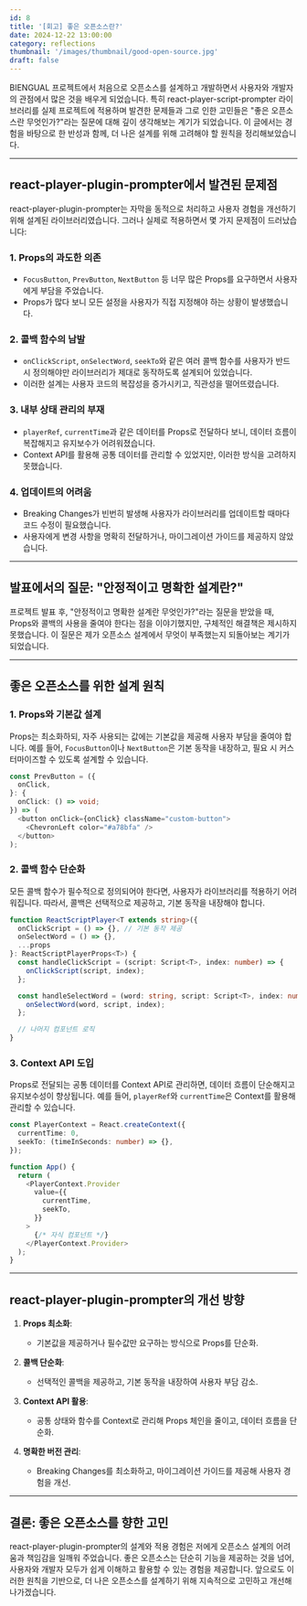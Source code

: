 ```yaml
---
id: 8
title: '[회고] 좋은 오픈소스란?'
date: 2024-12-22 13:00:00
category: reflections
thumbnail: '/images/thumbnail/good-open-source.jpg'
draft: false
---
```


BIENGUAL 프로젝트에서 처음으로 오픈소스를 설계하고 개발하면서 사용자와 개발자의 관점에서 많은 것을 배우게 되었습니다. 특히 react-player-script-prompter 라이브러리를 실제 프로젝트에 적용하며 발견한 문제들과 그로 인한 고민들은 "좋은 오픈소스란 무엇인가?"라는 질문에 대해 깊이 생각해보는 계기가 되었습니다. 이 글에서는 경험을 바탕으로 한 반성과 함께, 더 나은 설계를 위해 고려해야 할 원칙을 정리해보았습니다.

---

## react-player-plugin-prompter에서 발견된 문제점

react-player-plugin-prompter는 자막을 동적으로 처리하고 사용자 경험을 개선하기 위해 설계된 라이브러리였습니다. 그러나 실제로 적용하면서 몇 가지 문제점이 드러났습니다:

### 1. Props의 과도한 의존

- `FocusButton`, `PrevButton`, `NextButton` 등 너무 많은 Props를 요구하면서 사용자에게 부담을 주었습니다.
- Props가 많다 보니 모든 설정을 사용자가 직접 지정해야 하는 상황이 발생했습니다.

### 2. 콜백 함수의 남발

- `onClickScript`, `onSelectWord`, `seekTo`와 같은 여러 콜백 함수를 사용자가 반드시 정의해야만 라이브러리가 제대로 동작하도록 설계되어 있었습니다.
- 이러한 설계는 사용자 코드의 복잡성을 증가시키고, 직관성을 떨어뜨렸습니다.

### 3. 내부 상태 관리의 부재

- `playerRef`, `currentTime`과 같은 데이터를 Props로 전달하다 보니, 데이터 흐름이 복잡해지고 유지보수가 어려워졌습니다.
- Context API를 활용해 공통 데이터를 관리할 수 있었지만, 이러한 방식을 고려하지 못했습니다.

### 4. 업데이트의 어려움

- Breaking Changes가 빈번히 발생해 사용자가 라이브러리를 업데이트할 때마다 코드 수정이 필요했습니다.
- 사용자에게 변경 사항을 명확히 전달하거나, 마이그레이션 가이드를 제공하지 않았습니다.

---

## 발표에서의 질문: "안정적이고 명확한 설계란?"

프로젝트 발표 후, "안정적이고 명확한 설계란 무엇인가?"라는 질문을 받았을 때, Props와 콜백의 사용을 줄여야 한다는 점을 이야기했지만, 구체적인 해결책은 제시하지 못했습니다. 이 질문은 제가 오픈소스 설계에서 무엇이 부족했는지 되돌아보는 계기가 되었습니다.

---

## 좋은 오픈소스를 위한 설계 원칙

### 1. Props와 기본값 설계

Props는 최소화하되, 자주 사용되는 값에는 기본값을 제공해 사용자 부담을 줄여야 합니다. 예를 들어, `FocusButton`이나 `NextButton`은 기본 동작을 내장하고, 필요 시 커스터마이즈할 수 있도록 설계할 수 있습니다.

```typescript
const PrevButton = ({
  onClick,
}: {
  onClick: () => void;
}) => (
  <button onClick={onClick} className="custom-button">
    <ChevronLeft color="#a78bfa" />
  </button>
);
```

### 2. 콜백 함수 단순화

모든 콜백 함수가 필수적으로 정의되어야 한다면, 사용자가 라이브러리를 적용하기 어려워집니다. 따라서, 콜백은 선택적으로 제공하고, 기본 동작을 내장해야 합니다.

```typescript
function ReactScriptPlayer<T extends string>({
  onClickScript = () => {}, // 기본 동작 제공
  onSelectWord = () => {},
  ...props
}: ReactScriptPlayerProps<T>) {
  const handleClickScript = (script: Script<T>, index: number) => {
    onClickScript(script, index);
  };

  const handleSelectWord = (word: string, script: Script<T>, index: number) => {
    onSelectWord(word, script, index);
  };

  // 나머지 컴포넌트 로직
}
```

### 3. Context API 도입

Props로 전달되는 공통 데이터를 Context API로 관리하면, 데이터 흐름이 단순해지고 유지보수성이 향상됩니다. 예를 들어, `playerRef`와 `currentTime`은 Context를 활용해 관리할 수 있습니다.

```typescript
const PlayerContext = React.createContext({
  currentTime: 0,
  seekTo: (timeInSeconds: number) => {},
});

function App() {
  return (
    <PlayerContext.Provider
      value={{
        currentTime,
        seekTo,
      }}
    >
      {/* 자식 컴포넌트 */}
    </PlayerContext.Provider>
  );
}
```

---

## react-player-plugin-prompter의 개선 방향

1. **Props 최소화**:

   - 기본값을 제공하거나 필수값만 요구하는 방식으로 Props를 단순화.

2. **콜백 단순화**:

   - 선택적인 콜백을 제공하고, 기본 동작을 내장하여 사용자 부담 감소.

3. **Context API 활용**:

   - 공통 상태와 함수를 Context로 관리해 Props 체인을 줄이고, 데이터 흐름을 단순화.

4. **명확한 버전 관리**:
   - Breaking Changes를 최소화하고, 마이그레이션 가이드를 제공해 사용자 경험을 개선.

---

## 결론: 좋은 오픈소스를 향한 고민

react-player-plugin-prompter의 설계와 적용 경험은 저에게 오픈소스 설계의 어려움과 책임감을 일깨워 주었습니다. 좋은 오픈소스는 단순히 기능을 제공하는 것을 넘어, 사용자와 개발자 모두가 쉽게 이해하고 활용할 수 있는 경험을 제공합니다. 앞으로도 이러한 원칙을 기반으로, 더 나은 오픈소스를 설계하기 위해 지속적으로 고민하고 개선해 나가겠습니다.
